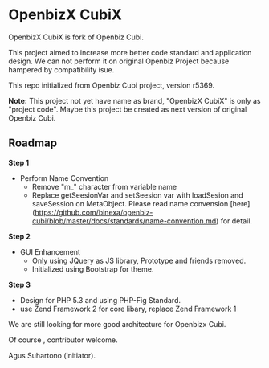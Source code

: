 OpenbizX CubiX
==============

OpenbizX CubiX is fork of Openbiz Cubi.

This project aimed to increase more better code standard and application design. 
We can not perform it on original Openbiz Project because hampered by compatibility isue.

This repo initialized from Openbiz Cubi project, version r5369.

**Note:**
This project not yet have name as brand, "OpenbizX CubiX" is only as "project code". 
Maybe this project be created as next version of original Openbiz Cubi.

Roadmap
-------

**Step 1**
* Perform Name Convention 
  - Remove "m_" character from variable name
  - Replace getSeesionVar and setSeesion var with loadSesion and saveSession on MetaObject. 
    Please read name convension [here] (https://github.com/binexa/openbiz-cubi/blob/master/docs/standards/name-convention.md)  for detail.

**Step 2**
* GUI Enhancement
  - Only using JQuery as JS library, Prototype and friends removed.
  - Initialized using Bootstrap for theme.

**Step 3**
* Design for PHP 5.3 and using PHP-Fig Standard.
* use Zend Framework 2 for core libary, replace Zend Framework 1



We are still looking for more good architecture for Openbizx Cubi.

Of course , contributor welcome.


Agus Suhartono (initiator).

